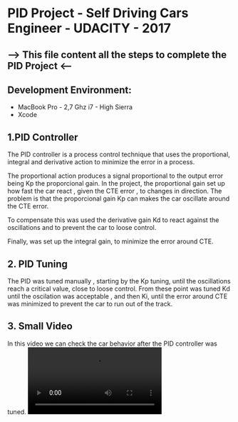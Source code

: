 # PID Project - Self Driving Cars Engineer - UDACITY - 2017

##  --> This file content all the steps to complete the PID Project <--

[//]: # (Video References)

[Video1]: ./PID.mov "Small Video"

## Development Environment:
* MacBook Pro - 2,7 Ghz i7 - High Sierra
* Xcode 

## 1.PID Controller 

The PID controller is a process control technique that uses the proportional, integral and derivative action to minimize the error in
a process. 

The proportional action produces a signal proportional to the output error being Kp the proporcional gain. In the project, the proportional
gain set up how fast the car react , given the CTE error , to changes in direction. The problem is that the proporcional gain Kp can makes the
car oscillate around the CTE error.

To compensate this was used the derivative gain Kd to react against the oscillations and to prevent the car to loose control. 

Finally, was set up the integral gain, to minimize the error around CTE.

## 2. PID Tuning 

The PID was tuned manually , starting by the Kp tuning, until the oscillations reach a critical value, close to loose control. From these point 
was tuned Kd until the oscilation was acceptable , and then Ki, until the error around CTE was minimized to prevent the car to run out of the track.

## 3. Small Video

In this video we can check the car behavior after the PID controller was tuned.
![alt text][Video1]









